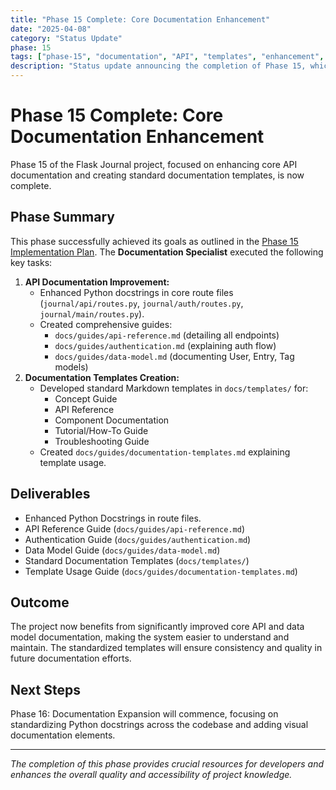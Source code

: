 ```yaml
---
title: "Phase 15 Complete: Core Documentation Enhancement"
date: "2025-04-08"
category: "Status Update"
phase: 15
tags: ["phase-15", "documentation", "API", "templates", "enhancement", "complete"]
description: "Status update announcing the completion of Phase 15, which focused on enhancing core API documentation (routes, auth, models) and creating standard documentation templates."
---
```


# Phase 15 Complete: Core Documentation Enhancement

Phase 15 of the Flask Journal project, focused on enhancing core API documentation and creating standard documentation templates, is now complete.

## Phase Summary

This phase successfully achieved its goals as outlined in the [Phase 15 Implementation Plan](@docs/implementation/15-phase-fifteen-core-documentation.md). The **Documentation Specialist** executed the following key tasks:

1.  **API Documentation Improvement:**
    *   Enhanced Python docstrings in core route files (`journal/api/routes.py`, `journal/auth/routes.py`, `journal/main/routes.py`).
    *   Created comprehensive guides:
        *   `docs/guides/api-reference.md` (detailing all endpoints)
        *   `docs/guides/authentication.md` (explaining auth flow)
        *   `docs/guides/data-model.md` (documenting User, Entry, Tag models)
2.  **Documentation Templates Creation:**
    *   Developed standard Markdown templates in `docs/templates/` for:
        *   Concept Guide
        *   API Reference
        *   Component Documentation
        *   Tutorial/How-To Guide
        *   Troubleshooting Guide
    *   Created `docs/guides/documentation-templates.md` explaining template usage.

## Deliverables

*   Enhanced Python Docstrings in route files.
*   API Reference Guide (`docs/guides/api-reference.md`)
*   Authentication Guide (`docs/guides/authentication.md`)
*   Data Model Guide (`docs/guides/data-model.md`)
*   Standard Documentation Templates (`docs/templates/`)
*   Template Usage Guide (`docs/guides/documentation-templates.md`)

## Outcome

The project now benefits from significantly improved core API and data model documentation, making the system easier to understand and maintain. The standardized templates will ensure consistency and quality in future documentation efforts.

## Next Steps

Phase 16: Documentation Expansion will commence, focusing on standardizing Python docstrings across the codebase and adding visual documentation elements.

---

*The completion of this phase provides crucial resources for developers and enhances the overall quality and accessibility of project knowledge.*